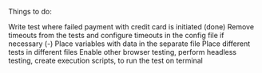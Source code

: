 Things to do:

Write test where failed payment with credit card is initiated (done)
Remove timeouts from the tests and configure timeouts in the config file if necessary (-)
Place variables with data in the separate file
Place different tests in different files
Enable other browser testing, perform headless testing, create execution scripts, to run the test on terminal
